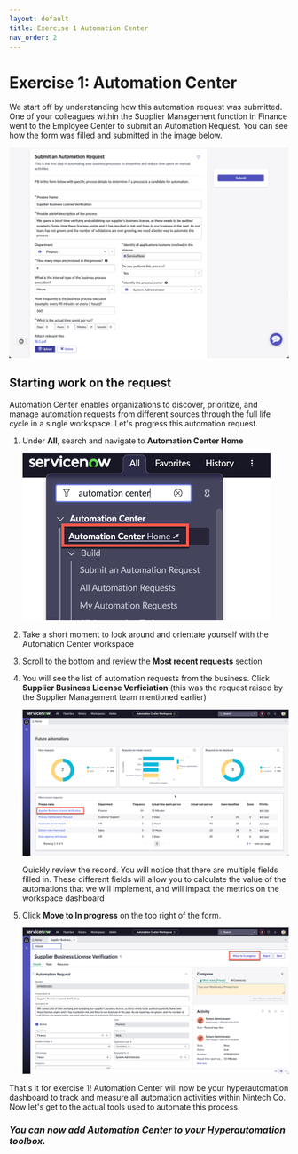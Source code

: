```yaml
---
layout: default
title: Exercise 1 Automation Center
nav_order: 2
---
```


# Exercise 1: Automation Center

We start off by understanding how this automation request was submitted. One of your colleagues within the Supplier Management function in Finance went to the Employee Center to submit an Automation Request. You can see how the form was filled and submitted in the image below.

![relative](images/automationrequest.png)

## Starting work on the request

Automation Center enables organizations to discover, prioritize, and manage automation requests from different sources through the full life cycle in a single workspace. Let's progress this automation request.

1. Under **All**, search and navigate to **Automation Center Home**

    ![relative](images/authome.png)

1. Take a short moment to look around and orientate yourself with the Automation Center workspace

1. Scroll to the bottom and review the **Most recent requests** section

1. You will see the list of automation requests from the business. Click **Supplier Business License Verficiation** (this was the request raised by the Supplier Management team mentioned earlier)

    ![relative](images/aeworkspace.png)

    Quickly review the record. You will notice that there are multiple fields filled in. These different fields will allow you to calculate the value of the automations that we will implement, and will impact the metrics on the workspace dashboard

1. Click **Move to In progress** on the top right of the form.

    ![relative](images/inprog.png)

That's it for exercise 1! Automation Center will now be your hyperautomation dashboard to track and measure all automation activities within Nintech Co. Now let's get to the actual tools used to automate this process.

### ***You can now add Automation Center to your Hyperautomation toolbox.***